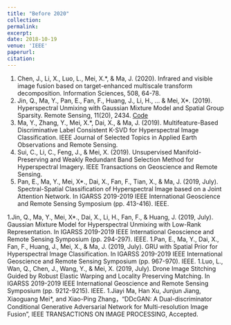 ```yaml
---
title: "Before 2020"
collection:  
permalink:  
excerpt: 
date: 2018-10-19
venue: 'IEEE'
paperurl: 
citation: 
--- 
```


1. Chen, J., Li, X., Luo, L., Mei, X.*, & Ma, J. (2020). Infrared and visible image fusion based on target-enhanced multiscale transform decomposition. Information Sciences, 508, 64-78.
1. Jin, Q., Ma, Y., Pan, E., Fan, F., Huang, J., Li, H., … & Mei, X*. (2019). Hyperspectral Unmixing with Gaussian Mixture Model and Spatial Group Sparsity. Remote Sensing, 11(20), 2434. [Code](http://academicpages.github.io/files/paper2.pdf)
1. Ma, Y., Zhang, Y., Mei, X.*, Dai, X., & Ma, J. (2019). Multifeature-Based Discriminative Label Consistent K-SVD for Hyperspectral Image Classification. IEEE Journal of Selected Topics in Applied Earth Observations and Remote Sensing.
1. Sui, C., Li, C., Feng, J., & Mei, X. (2019). Unsupervised Manifold-Preserving and Weakly Redundant Band Selection Method for Hyperspectral Imagery. IEEE Transactions on Geoscience and Remote Sensing.
1. Pan, E., Ma, Y., Mei, X*., Dai, X., Fan, F., Tian, X., & Ma, J. (2019, July). Spectral-Spatial Classification of Hyperspectral Image based on a Joint Attention Network. In IGARSS 2019-2019 IEEE International Geoscience and Remote Sensing Symposium (pp. 413-416). IEEE.

1.Jin, Q., Ma, Y., Mei, X*., Dai, X., Li, H., Fan, F., & Huang, J. (2019, July). Gaussian Mixture Model for Hyperspectral Unmixing with Low-Rank Representation. In IGARSS 2019-2019 IEEE International Geoscience and Remote Sensing Symposium (pp. 294-297). IEEE.
1.Pan, E., Ma, Y., Dai, X., Fan, F., Huang, J., Mei, X., & Ma, J. (2019, July). GRU with Spatial Prior for Hyperspectral Image Classification. In IGARSS 2019-2019 IEEE International Geoscience and Remote Sensing Symposium (pp. 967-970). IEEE.
1.Luo, L., Wan, Q., Chen, J., Wang, Y., & Mei, X. (2019, July). Drone Image Stitching Guided by Robust Elastic Warping and Locality Preserving Matching. In IGARSS 2019-2019 IEEE International Geoscience and Remote Sensing Symposium (pp. 9212-9215). IEEE.
1.Jiayi Ma, Han Xu, Junjun Jiang, Xiaoguang Mei*, and Xiao-Ping Zhang，“DDcGAN: A Dual-discriminator Conditional Generative Adversarial Network for Multi-resolution Image Fusion”, IEEE TRANSACTIONS ON IMAGE PROCESSING, Accepted.

